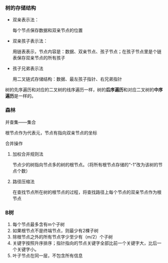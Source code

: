 ### 树的存储结构

- 双亲表示法：

  每个节点保存数据和双亲节点的位置

- 双亲孩子表示法：

  用链表表示，节点内容是：数据、双亲节点、孩子节点；在孩子节点里是个链表保存双亲节点的所有孩子

- 孩子兄弟表示法

  用二叉链式存储结构：数据、最左孩子指针、右兄弟指针



树的先序遍历和对应的二叉树的线序遍历一样，树的**后序遍历**和对应二叉树的**中序遍历**是一样的。



### 森林

并查集——集合

根节点作为代表元，节点有指向双亲节点的坐标

合并操作

1. 加权合并规则法

   节点少的树指向节点多的树的根节点。（将所有根节点存储的“-1”改为该树的节点个数）

2. 路径压缩法

   在查找节点所在树的根节点的过程，将查找路径上每个节点的双亲节点作为根节点



### B树

1. 每个节点最多含有m个子树
2. 如果根节点不是终端节点，则最少有2棵子树
3. 除根节点之外的所有节点字少至少有（m/2）个子树
4. 关键字按照升序排序；指针指向的节点关键字全部比前一个关键字大，比后一个关键字小。
5. 叶子节点在同一层，不包含所有信息

